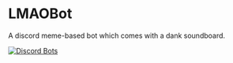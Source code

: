 # LMAOBot
A discord meme-based bot which comes with a dank soundboard.

<a href="https://discordbots.org/bot/398413630149885952">
  <img src="https://discordbots.org/api/widget/398413630149885952.svg" alt="Discord Bots" />
</a>
